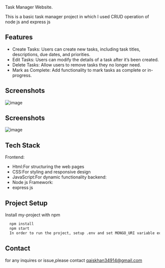 
Task Manager Website.

This is a basic task manager project in which I used CRUD operation of node js and express js 




## Features

- Create Tasks: Users can create new tasks, including task titles, descriptions, due dates, and priorities.
- Edit Tasks: Users can modify the details of a task after it’s been created.
- Delete Tasks: Allow users to remove tasks they no longer need.
- Mark as Complete: Add functionality to mark tasks as complete or in-progress.



## Screenshots

![image](<img width="959" alt="Screenshot 2024-09-20 161812" src="https://github.com/user-attachments/assets/7d107018-5f51-4f60-9e36-a69c15ef6c81">)


## Screenshots

![image](<img width="960" alt="Screenshot 2024-09-20 162739" src="https://github.com/user-attachments/assets/0b32782b-afe4-41e2-95ca-d08d7ae16b47">)


## Tech Stack

Frontend:
- Html:For structuring the web pages
- CSS:For styling and responsive design 
- JavaScript:For dynamic functionality 
backend: 
- Node js 
Framework:
- express js 
 


## Project Setup

Install my-project with npm

```bash
  npm install 
  npm start 
  In order to run the project, setup .env and set MONGO_URI variable equal to DB connection string.
```
    
## Contact
for any inquires or issue,please contact 
qaiskhan34914@gmail.com
